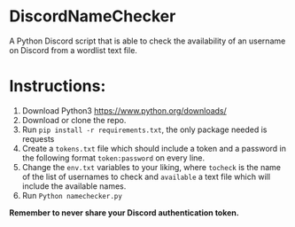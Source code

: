 # DiscordNameChecker
A Python Discord script that is able to check the availability of an username on Discord from a wordlist text file.

# Instructions:
1. Download Python3 https://www.python.org/downloads/
2. Download or clone the repo.
3. Run `pip install -r requirements.txt`, the only package needed is requests
4. Create a `tokens.txt` file which should include a token and a password in the following format `token:password` on every line.
5. Change the `env.txt` variables to your liking, where `tocheck` is the name of the list of usernames to check and `available` a text file which will include the available names.
6. Run `Python namechecker.py`

**Remember to never share your Discord authentication token.**
